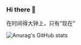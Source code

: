 ### Hi there 👋
在时间得大钟上，只有“现在”

![Anurag's GitHub stats](https://github-readme-stats.vercel.app/api?username=beiszhihao&show_icons=true&count_private=true&hide=contribs&include_all_commits=true&theme=highcontrast&bg_color=30,e96443,904e95)
<!--
**beiszhihao/beiszhihao** is a ✨ _special_ ✨ repository because its `README.md` (this file) appears on your GitHub profile.

Here are some ideas to get you started:

- 🔭 I’m currently working on ...
- 🌱 I’m currently learning ...
- 👯 I’m looking to collaborate on ...
- 🤔 I’m looking for help with ...
- 💬 Ask me about ...
- 📫 How to reach me: ...
- 😄 Pronouns: ...
- ⚡ Fun fact: ...
-->

